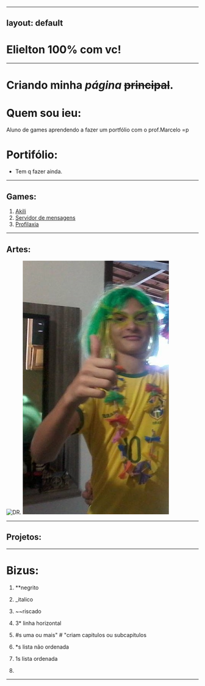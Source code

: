 
---
layout: default
---

# Elielton 100% com vc!
 * * *  
 
 
# Criando **minha** _página_ ~~principal~~.

# Quem sou ieu:

Aluno de games aprendendo a fazer um portfólio com o prof.Marcelo =p

# Portifólio:
* Tem q fazer ainda.
* * *  


## Games:
1. [Akili](https://elielton90.github.io/Akili/)
2. [Servidor de mensagens](https://jldifrn.github.io/ServidorDeMensagens/)
3. [Profilaxia](https://elielton90.github.io/profilaxia/)
* * *


## Artes:
 ![DR.](https://i.pinimg.com/originals/26/cb/d9/26cbd9139315c7ea28fb424cface8d52.gif)
 ![Essa é boa](carnaval.jpg)


* * *


## Projetos:
* * *


# Bizus:
 1. **negrito  
  
2.  _italico  
  
3.  ~~riscado  
  
4. 3* linha horizontal
  
  
5. #s uma ou mais" # "criam capitulos ou subcapitulos
  
  
6. *s lista não ordenada
  
  
7. 1s lista ordenada


8.
  * * *  
  
